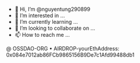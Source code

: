 - 👋 Hi, I’m @nguyentung290899
- 👀 I’m interested in ...
- 🌱 I’m currently learning ...
- 💞️ I’m looking to collaborate on ...
- 📫 How to reach me ...

<!---
nguyentung290899/nguyentung290899 is a ✨ special ✨ repository because its `README.md` (this file) appears on your GitHub profile.
You can click the Preview link to take a look at your changes.
--->
@ OSSDAO-ORG • AIRDROP-yourEthAddress: 0x084e7012ab86FCb9865156B9De7c1Afd99488db1
